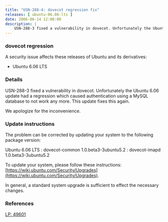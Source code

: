 ```yaml
---
title: "USN-288-4: dovecot regression fix"
releases: [ ubuntu-06.06-lts ]
date: 2006-06-14 12:00:00
description: |
    USN-288-3 fixed a vulnerability in dovecot. Unfortunately the Ubuntu 6.06 update had a regression which caused authentication using a MySQL database to not work any more. This update fixes this again.
--- 
```

 
### dovecot regression

A security issue affects these releases of Ubuntu and its derivatives:

* Ubuntu 6.06 LTS

### Details

USN-288-3 fixed a vulnerability in dovecot. Unfortunately the Ubuntu 6.06 update had a regression which caused authentication using a MySQL database to not work any more. This update fixes this again.

We apologize for the inconvenience.

### Update instructions

The problem can be corrected by updating your system to the following package version:

Ubuntu 6.06 LTS
 : dovecot-common <span>1.0.beta3-3ubuntu5.2</span>
 : dovecot-imapd <span>1.0.beta3-3ubuntu5.2</span>

To update your system, please follow these instructions: [https://wiki.ubuntu.com/Security/Upgrades](https://wiki.ubuntu.com/Security/Upgrades).

In general, a standard system upgrade is sufficient to effect the necessary changes.

### References

 [LP: 49601](https://launchpad.net/bugs/49601)
 
